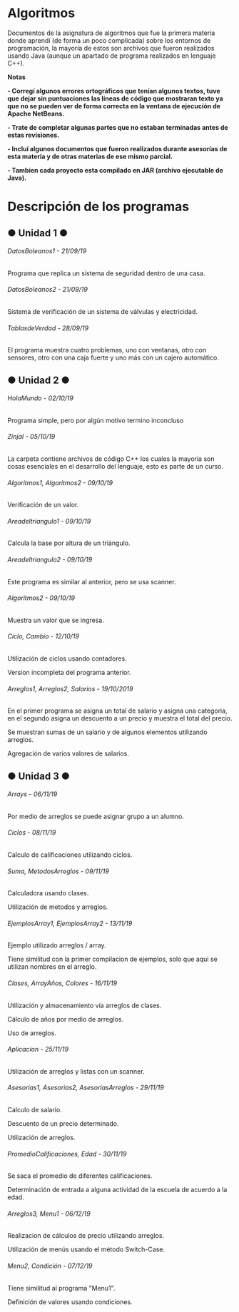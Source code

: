 # Algoritmos

<!----Descripción---->
Documentos de la asignatura de algoritmos que fue la primera materia donde aprendí (de forma un poco complicada) sobre los entornos de programación, la mayoría de estos son archivos que fueron realizados usando Java (aunque un apartado de programa realizados en lenguaje C++).
<!----Separador de la descripción ---->

<!----Notas---->
**Notas**

**- Corregí algunos errores ortográficos que tenían algunos textos, tuve que dejar sin puntuaciones las líneas de código que mostraran texto ya que no se pueden ver de forma correcta en la ventana de ejecución de Apache NetBeans.**

**- Trate de completar algunas partes que no estaban terminadas antes de estas revisiones.**

**- Incluí algunos documentos que fueron realizados durante asesorías de esta materia y de otras materias de ese mismo parcial.**

**- Tambien cada proyecto esta compilado en JAR (archivo ejecutable de Java).**
<!----Separador de las notas---->

<!----Directorio con descripción de los programas---->
# Descripción de los programas
## ● Unidad 1 ●
###### DatosBoleanos1 - 21/09/19
Programa que replica un sistema de seguridad dentro de una casa.

<!----Separador---->

###### DatosBoleanos2 - 21/09/19
Sistema de verificación de un sistema de válvulas y electricidad.

<!----Separador---->

###### TablasdeVerdad - 28/09/19
El programa muestra cuatro problemas, uno con ventanas, otro con sensores, otro con una caja fuerte y uno más con un cajero automático.

<!----Separador---->

## ● Unidad 2 ●
###### HolaMundo - 02/10/19
Programa simple, pero por algún motivo termino inconcluso

<!----Separador---->

###### ZinjaI - 05/10/19
La carpeta contiene archivos de código C++ los cuales la mayoría son cosas esenciales en el desarrollo del lenguaje, esto es parte de un curso.

<!----Separador---->

###### Algoritmos1, Algoritmos2 - 09/10/19
Verificación de un valor.

<!----Separador---->

###### Areadeltriangulo1 - 09/10/19
Calcula la base por altura de un triángulo.

<!----Separador---->

###### Areadeltriangulo2 - 09/10/19
Este programa es similar al anterior, pero se usa scanner.

<!----Separador---->

###### Algoritmos2 - 09/10/19
Muestra un valor que se ingresa.

<!----Separador---->

###### Ciclo, Cambio - 12/10/19
Utilización de ciclos usando contadores.

<!----Separador---->

Version incompleta del programa anterior.

<!----Separador---->

###### Arreglos1, Arreglos2, Salarios - 19/10/2019
En el primer programa se asigna un total de salario y asigna una categoria, en el segundo asigna un descuento a un precio y muestra el total del precio.

<!----Separador---->

Se muestran sumas de un salario y de algunos elementos utilizando arreglos.

<!----Separador---->

Agregación de varios valores de salarios.

## ● Unidad 3 ●
###### Arrays - 06/11/19
Por medio de arreglos se puede asignar grupo a un alumno.

<!----Separador---->

###### Ciclos - 08/11/19
Calculo de calificaciones utilizando ciclos.
<!----Separador---->

###### Suma, MetodosArreglos - 09/11/19
Calculadora usando clases.

<!----Separador---->

Utilización de metodos y arreglos.

<!----Separador---->

###### EjemplosArray1, EjemplosArray2 - 13/11/19
Ejemplo utilizado arreglos / array.

<!----Separador---->

Tiene similitud con la primer compilacion de ejemplos, solo que aqui se utilizan nombres en el arreglo.

<!----Separador---->

###### Clases, ArrayAños, Colores - 16/11/19
Utilización y almacenamiento vía arreglos de clases.

<!----Separador---->

Cálculo de años por medio de arreglos.

<!----Separador---->

Uso de arreglos.

<!----Separador---->

###### Aplicacion - 25/11/19
Utilización de arreglos y listas con un scanner.

<!----Separador---->

###### Asesorias1, Asesorias2, AsesoriasArreglos - 29/11/19
Calculo de salario.

<!----Separador---->

Descuento de un precio determinado.

<!----Separador---->

Utilización de arreglos.

<!----Separador---->

###### PromedioCalificaciones, Edad - 30/11/19
Se saca el promedio de diferentes calificaciones.

<!----Separador---->

Determinación de entrada a alguna actividad de la escuela de acuerdo a la edad.

<!----Separador---->

###### Arreglos3, Menu1 - 06/12/19
Realizacion de cálculos de precio utilizando arreglos.
<!----Separador---->

Utilización de menús usando el método Switch-Case.

<!----Separador---->

###### Menu2, Condición - 07/12/19
Tiene similitud al programa "Menu1".

<!----Separador---->

Definición de valores usando condiciones.

<!----Separador del directorio con descripción de los programas---->
